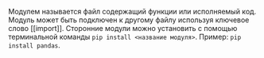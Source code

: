 Модулем называется файл содержащий функции или исполняемый код. Модуль может быть подключен к другому файлу используя ключевое слово [[import]].
Сторонние модули можно установить с помощью терминальной команды ```pip install <название модуля>```. Пример: ```pip install pandas```.
